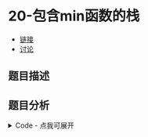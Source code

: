 # 20-包含min函数的栈

- [链接](https://www.nowcoder.com/practice/4c776177d2c04c2494f2555c9fcc1e49)
- [讨论](https://www.nowcoder.com/questionTerminal/4c776177d2c04c2494f2555c9fcc1e49)

## 题目描述

## 题目分析

<details>
<summary>Code - 点我可展开</summary>

<<<@/books/code/jz/20.cpp

</details>

